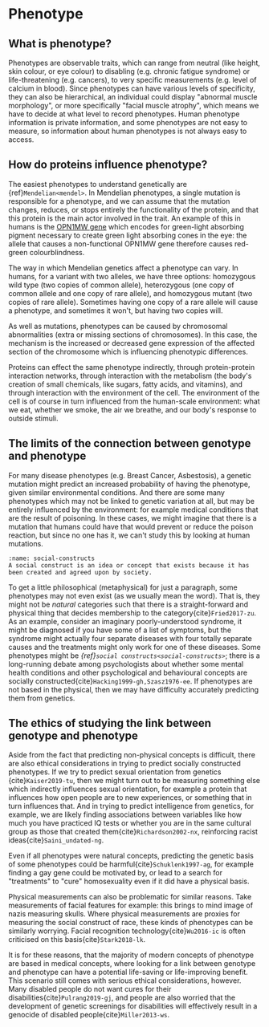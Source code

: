 # Phenotype

## What is phenotype?
Phenotypes are observable traits, which can range from neutral (like height, skin colour, or eye colour) to disabling (e.g. chronic fatigue syndrome) or life-threatening (e.g. cancers), to very specific measurements (e.g. level of calcium in blood).
Since phenotypes can have various levels of specificity, they can also be hierarchical, an individual could display "abnormal muscle morphology", or more specifically "facial muscle atrophy", which means we have to decide at what level to record phenotypes.
Human phenotype information is private information, and some phenotypes are not easy to measure, so information about human phenotypes is not always easy to access.

## How do proteins influence phenotype?
The easiest phenotypes to understand genetically are {ref}`Mendelian<mendel>`.
In Mendelian phenotypes, a single mutation is responsible for a phenotype, and we can assume that the mutation changes, reduces, or stops entirely the functionality of the protein, and that this protein is the main actor involved in the trait.
An example of this in humans is the [OPN1MW gene](https://www.genecards.org/cgi-bin/carddisp.pl?gene=OPN1MW) which encodes for green-light absorbing pigment necessary to create green light absorbing cones in the eye: the allele that causes a non-functional OPN1MW gene therefore causes red-green colourblindness.

[//]: # (TODO: cite examples of homozygous/heterozygous calls)
[//]: # (TODO: check that I have explained "calls")

The way in which Mendelian genetics affect a phenotype can vary.
In humans, for a variant with two alleles, we have three options: homozygous wild type (two copies of common allele), heterozygous (one copy of common allele and one copy of rare allele), and homozygous mutant (two copies of rare allele).
Sometimes having one copy of a rare allele will cause a phenotype, and sometimes it won't, but having two copies will.

As well as mutations, phenotypes can be caused by chromosomal abnormalities (extra or missing sections of chromosomes). 
In this case, the mechanism is the increased or decreased gene expression of the affected section of the chromosome which is influencing phenotypic differences.

Proteins can effect the same phenotype indirectly, through protein-protein interaction networks,  through interaction with the metabolism (the body's creation of small chemicals, like sugars, fatty acids, and vitamins), and through interaction with the environment of the cell.
The environment of the cell is of course in turn influenced from the human-scale environment: what we eat, whether we smoke, the air we breathe, and our body's response to outside stimuli. 

## The limits of the connection between genotype and phenotype
For many disease phenotypes (e.g. Breast Cancer, Asbestosis), a genetic mutation might predict an increased probability of having the phenotype, given similar environmental conditions.
And there are some many phenotypes which may not be linked to genetic variation at all, but may be entirely influenced by the environment: for example medical conditions that are the result of poisoning.
In these cases, we might imagine that there is a mutation that humans could have that would prevent or reduce the poison reaction, but since no one has it, we can't study this by looking at human mutations.

```{margin} Social Constructs
:name: social-constructs
A social construct is an idea or concept that exists because it has been created and agreed upon by society.
```

To get a little philosophical (metaphysical) for just a paragraph, some phenotypes may not even exist (as we usually mean the word).
That is, they might not be *natural* categories such that there is a straight-forward and physical thing that decides membership to the category{cite}`Fried2017-zu`. 
As an example, consider an imaginary poorly-understood syndrome, it might be diagnosed if you have some of a list of symptoms, but the syndrome might actually four separate diseases with four totally separate causes and the treatments might only work for one of these diseases.
Some phenotypes might be *{ref}`social constructs<social-constructs>`*; there is a long-running debate among psychologists about whether some mental health conditions and other psychological and behavioural concepts are socially constructed{cite}`Hacking1999-gh,Szasz1976-ee`.
If phenotypes are not based in the physical, then we may have difficulty accurately predicting them from genetics.

## The ethics of studying the link between genotype and phenotype
Aside from the fact that predicting non-physical concepts is difficult, there are also ethical considerations in trying to predict socially constructed phenotypes.
If we try to predict sexual orientation from genetics {cite}`Kaiser2019-tu`, then we might turn out to be measuring something else which indirectly influences sexual orientation, for example a protein that influences how open people are to new experiences, or something that in turn influences that. 
And in trying to predict intelligence from genetics, for example, we are likely finding associations between variables like how much you have practiced IQ tests or whether you are in the same cultural group as those that created them{cite}`Richardson2002-nx`, reinforcing racist ideas{cite}`Saini_undated-ng`.

Even if all phenotypes were natural concepts, predicting the genetic basis of some phenotypes could be harmful{cite}`Schuklenk1997-ag`, for example finding a gay gene could be motivated by, or lead to a search for "treatments" to "cure" homosexuality even if it did have a physical basis. 

Physical measurements can also be problematic for similar reasons.
Take measurements of facial features for example: this brings to mind image of nazis measuring skulls. 
Where physical measurements are proxies for measuring the social construct of race, these kinds of phenotypes can be similarly worrying.
Facial recognition technology{cite}`Wu2016-ic` is often criticised on this basis{cite}`Stark2018-lk`. 

It is for these reasons, that the majority of modern concepts of phenotype are based in medical concepts, where looking for a link between genotype and phenotype can have a potential life-saving or life-improving benefit.
This scenario still comes with serious ethical considerations, however.
Many disabled people do not want cures for their disabilities{cite}`Pulrang2019-gj`, and people are also worried that the development of genetic screenings for disabilities will effectively result in a genocide of disabled people{cite}`Miller2013-ws`.


